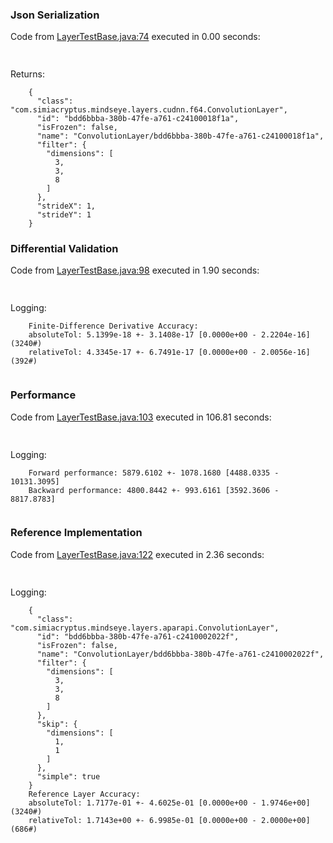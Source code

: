 ### Json Serialization
Code from [LayerTestBase.java:74](../../../../../../../../../../MindsEye/src/test/java/com/simiacryptus/mindseye/layers/LayerTestBase.java#L74) executed in 0.00 seconds: 
```java
  
```

Returns: 

```
    {
      "class": "com.simiacryptus.mindseye.layers.cudnn.f64.ConvolutionLayer",
      "id": "bdd6bbba-380b-47fe-a761-c24100018f1a",
      "isFrozen": false,
      "name": "ConvolutionLayer/bdd6bbba-380b-47fe-a761-c24100018f1a",
      "filter": {
        "dimensions": [
          3,
          3,
          8
        ]
      },
      "strideX": 1,
      "strideY": 1
    }
```



### Differential Validation
Code from [LayerTestBase.java:98](../../../../../../../../../../MindsEye/src/test/java/com/simiacryptus/mindseye/layers/LayerTestBase.java#L98) executed in 1.90 seconds: 
```java
  
```
Logging: 
```
    Finite-Difference Derivative Accuracy:
    absoluteTol: 5.1399e-18 +- 3.1408e-17 [0.0000e+00 - 2.2204e-16] (3240#)
    relativeTol: 4.3345e-17 +- 6.7491e-17 [0.0000e+00 - 2.0056e-16] (392#)
    
```

### Performance
Code from [LayerTestBase.java:103](../../../../../../../../../../MindsEye/src/test/java/com/simiacryptus/mindseye/layers/LayerTestBase.java#L103) executed in 106.81 seconds: 
```java
  
```
Logging: 
```
    Forward performance: 5879.6102 +- 1078.1680 [4488.0335 - 10131.3095]
    Backward performance: 4800.8442 +- 993.6161 [3592.3606 - 8817.8783]
    
```

### Reference Implementation
Code from [LayerTestBase.java:122](../../../../../../../../../../MindsEye/src/test/java/com/simiacryptus/mindseye/layers/LayerTestBase.java#L122) executed in 2.36 seconds: 
```java
  
```
Logging: 
```
    {
      "class": "com.simiacryptus.mindseye.layers.aparapi.ConvolutionLayer",
      "id": "bdd6bbba-380b-47fe-a761-c2410002022f",
      "isFrozen": false,
      "name": "ConvolutionLayer/bdd6bbba-380b-47fe-a761-c2410002022f",
      "filter": {
        "dimensions": [
          3,
          3,
          8
        ]
      },
      "skip": {
        "dimensions": [
          1,
          1
        ]
      },
      "simple": true
    }
    Reference Layer Accuracy:
    absoluteTol: 1.7177e-01 +- 4.6025e-01 [0.0000e+00 - 1.9746e+00] (3240#)
    relativeTol: 1.7143e+00 +- 6.9985e-01 [0.0000e+00 - 2.0000e+00] (686#)
    
```

